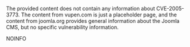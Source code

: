 The provided content does not contain any information about CVE-2005-3773. The content from vupen.com is just a placeholder page, and the content from joomla.org provides general information about the Joomla CMS, but no specific vulnerability information.

NOINFO